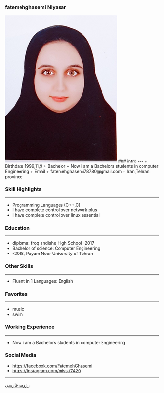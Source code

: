 ### fatemehghasemi Niyasar
<img src="pic.jpeg">
### intro
---
+ Birthdate 1999,11,9
+ Bachelor
+ Now i am a Bachelors students in computer Engineering
+ Email 
+ fatemehghasemi78780@gmail.com
+ Iran,Tehran province 

### Skill Highlights
---
+ Programming Languages (C++,C)
+ I have complete control over network plus
+ I have complete control over linux essential

### Education
---
+ diploma: froq andishe High School
 -2017
+ Bachelor of science: Computer Engineering 
+  -2018, Payam Noor University of Tehran

### Other Skills
---

+ Fluent in 1 Languages: English

### Favorites
---
+ music 
+ swim

### Working Experience
---
+ Now i am a Bachelors students in computer Engineering 


### Social Media

+ https://facebook.com/FatemehGhasemi 
+ https://Instagram.com/miss.f7420 
 
---


[رزومه فارسی](/resume-fa)


